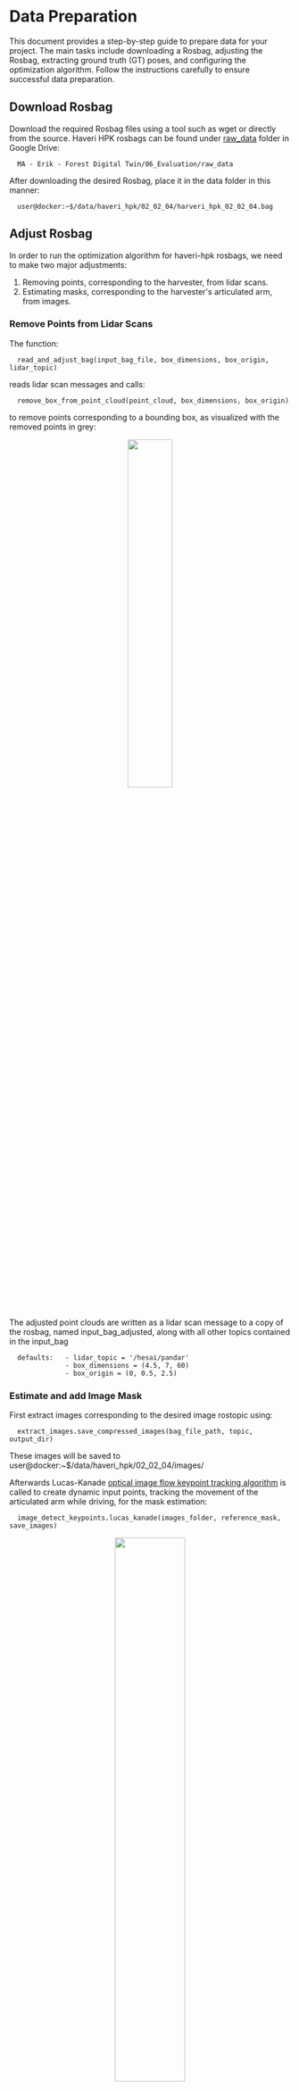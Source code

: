 # Data Preparation

This document provides a step-by-step guide to prepare data for your project. The main tasks include downloading a Rosbag, adjusting the Rosbag, extracting ground truth (GT) poses, and configuring the optimization algorithm. Follow the instructions carefully to ensure successful data preparation.

## Download Rosbag

Download the required Rosbag files using a tool such as wget or directly from the source.
Haveri HPK rosbags can be found under [raw_data](https://drive.google.com/drive/u/0/folders/1HrJFEgE_Za-HeBcwKJwrDM-xhsb2fpNw) folder in Google Drive:

      MA - Erik - Forest Digital Twin/06_Evaluation/raw_data

After downloading the desired Rosbag, place it in the data folder in this manner:

      user@docker:~$/data/haveri_hpk/02_02_04/harveri_hpk_02_02_04.bag

## Adjust Rosbag
In order to run the optimization algorithm for haveri-hpk rosbags, we need to make two major adjustments:
1. Removing points, corresponding to the harvester, from lidar scans.
2. Estimating masks, corresponding to the harvester's articulated arm, from images.


### Remove Points from Lidar Scans
The function: 

      read_and_adjust_bag(input_bag_file, box_dimensions, box_origin, lidar_topic)

reads lidar scan messages and calls: 

      remove_box_from_point_cloud(point_cloud, box_dimensions, box_origin)

to remove points corresponding to a bounding box, as visualized with the removed points in grey:
<div align="center">
<img src="./../assets/image_scan_adjusted.png" width="40%" />
</div>

The adjusted point clouds are written as a lidar scan message to a copy of the rosbag, named input_bag_adjusted, along with all other topics contained in the input_bag
      
      defaults:   - lidar_topic = '/hesai/pandar'
                  - box_dimensions = (4.5, 7, 60)
                  - box_origin = (0, 0.5, 2.5)

### Estimate and add Image Mask

First extract images corresponding to the desired image rostopic using:

      extract_images.save_compressed_images(bag_file_path, topic, output_dir)

These images will be saved to 
      user@docker:~$/data/haveri_hpk/02_02_04/images/ 
      
Afterwards Lucas-Kanade [optical image flow keypoint tracking algorithm](https://docs.opencv.org/4.x/dc/d6b/group__video__track.html) is called to create dynamic input points, tracking the movement of the articulated arm while driving, for the mask estimation:

      image_detect_keypoints.lucas_kanade(images_folder, reference_mask, save_images)

<div align="center">
<img src="./../assets/image_tracked.jpg" width="50%" />
</div>

The tracked images are saved as .jpg files to /data/haveri_hpk/02_02_04/images_tracked/ (if save_images = True) and the keypoints are saved as numpy arrays to /data/haveri_hpk/02_02_04/image_keypoints/

A [reference mask](https://www.remove.bg/upload), corresponding to the first image, drastically improves performance, as it ensures that the keypoints to be tracked are all placed on the articulated arm:

<div align="center">
<img src="./../assets/00_reference_mask.png" width="50%" />
</div>

The ViT-H image encoding algorithm Segment Anything [(SAM)](https://segment-anything.com/) is applied in order to estimate image masks corresponding to the articulated arm

      image_segmentation.vit_h(images_folder, reference_image_filename, dynamic_keypoints, save_images)

This requires sam_model_registry sam_vit_h_4b8939.pth placed in /LonerSLAM/rosbag_utils/

      wget -q \ 'https://dl.fbaipublicfiles.com/segment_anything/sam_vit_h_4b8939.pth'

A reference image, with a high-contrast background, improves performance, if available in a first step a mask will be estimated for the reference image, which will then be used as an input for the following image:

<div align="center">
<img src="./../assets/00_reference_image.png" width="50%" />
</div>

The segmented images are saved as .jpg files to /data/haveri_hpk/02_02_04/images_segmented/ (if save_images = True) and as numpy arrays to /data/haveri_hpk/02_02_04/image_masks/

<div align="center">
<img src="./../assets/image_segmented.jpg" width="50%" />
</div>

The numpy arrays of the image mask are converted to compressed image ros messages and written to the rosbag containing the images with a given mask topic using:

      read_and_insert_masks(input_bag_file, image_topic, mask_topic)

Using uint8 encoding and the header.stamp of the image message

      defaults:   - topic = "/zed2i/zed_node/rgb/image_rect_color/compressed"
                  - mask_topic = "/zed2i/zed_node/rgb/image_rect_color/mask"
                  - reference_mask = "00_mask.png"
                  - reference_image_filename = "00_reference_image.png"

## Extract Calibration
In order to get the intrinsic and extrinsic camera calibration, call the function:

      extract_calibration.get_calibration(bag_file)

which prints the calibration in the terminal with the following format:

      calibration:
            lidar_to_camera:
                  xyz: [x, y, z]
                  orientation: [qx, qy, qz, qw]
            camera_intrinsic:
                  k: [[fx, 0.0, cx],[0.0, fy, cy],[ 0.0,  0.0, 1.0]]
                  distortion: [k1, k2, t1, t2, k3]
                  new_k: NULL
                  width: w
                  height: h

## Get Ground Truth Poses
In order to run the optimization algorithm, a .csv or .txt file containing GT poses in TUM format 
needs to be provided
Additionally, if a map comparison is desired, a GT map needs to be supplied.
Since the haveri-hpk rosbags may not contain GT poses, they be can estimated them using ICP
This can for example be achieved using [Open3DSLAM](https://github.com/leggedrobotics/open3d_slam)

In the launch file add

      <arg name="cloud_topic" default="/hesai/pandar"/>
      <arg name="bag_filename" default="harveri_hpk_02_02_04.bag"/>

And in the param file set

      params.saving.save_map = true

In order to record the estimated odometry launch

      rosbag record /mapping_node/scan2map_transform /mapping_node/scan2scan_transform 
      /mapping_node/scan2map_odometry /tf

      roslaunch open3d_slam_ros launch_file.launch

The map will be saved in /opend3d_slam/src/ros/open3d_slam_ros/data/maps as map.pcd, rename it to map_GT.pcd and place it in /data/haveri_hpk/02_02_04/ alongside with the rosbag containing the ground truth trajectory harveri_hpk_02_02_04_GT.bag, the following function can then be called to extract the trajectory in TUM format to a .csv file:

      extract_trajectories.extract_gt_o3d_tum(bag_file, output_file, tf_topic, remove_offset)

      defaults:   - tf_topic = "/mapping_node/scan2map_transform"
                  - remove_offset = False

## One-Time Function Call

Assuming the rosbag containing image and lidar data, as well as the rosbag containing the ground truth trajectory are available, all of the steps described above

      1. Remove Points from Lidar Scan
      2. Estimate and add Image Mask
      3. Extract Calibration
      4. Extract GT Poses

can be achieved with a single function call:
      
      adjust_bags.adjust_and_extract_all(input_bag_path, input_gt_bag_path)


## Adjust Configuration File

A few adjustments may need to be done in the config.yaml file placed in /LonerSLAM/cfg/haveri_hpk/02_02_04_baseline.yaml
make sure the following are correct

      dataset: ~/data/haveri_hpk/02_02_04/harveri_hpk_02_02_04_adjusted.bag
      groundtruth_traj: ~/data/haveri_hpk/02_02_04/ground_truth_traj.csv
      experiment_name: ...
      changes:
            calibration: ...
            ros_names: ...

Ensure the paths and parameters are correctly set for your specific setup, including paths to the adjusted Rosbag and GT poses, and any other configuration parameters needed

